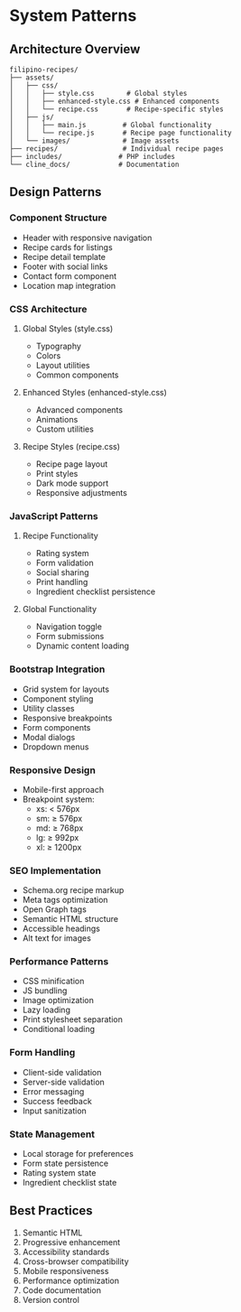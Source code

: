 # System Patterns

## Architecture Overview
```
filipino-recipes/
├── assets/
│   ├── css/
│   │   ├── style.css        # Global styles
│   │   ├── enhanced-style.css # Enhanced components
│   │   └── recipe.css       # Recipe-specific styles
│   ├── js/
│   │   ├── main.js         # Global functionality
│   │   └── recipe.js       # Recipe page functionality
│   └── images/             # Image assets
├── recipes/                # Individual recipe pages
├── includes/              # PHP includes
└── cline_docs/            # Documentation
```

## Design Patterns

### Component Structure
- Header with responsive navigation
- Recipe cards for listings
- Recipe detail template
- Footer with social links
- Contact form component
- Location map integration

### CSS Architecture
1. Global Styles (style.css)
   - Typography
   - Colors
   - Layout utilities
   - Common components

2. Enhanced Styles (enhanced-style.css)
   - Advanced components
   - Animations
   - Custom utilities

3. Recipe Styles (recipe.css)
   - Recipe page layout
   - Print styles
   - Dark mode support
   - Responsive adjustments

### JavaScript Patterns
1. Recipe Functionality
   - Rating system
   - Form validation
   - Social sharing
   - Print handling
   - Ingredient checklist persistence

2. Global Functionality
   - Navigation toggle
   - Form submissions
   - Dynamic content loading

### Bootstrap Integration
- Grid system for layouts
- Component styling
- Utility classes
- Responsive breakpoints
- Form components
- Modal dialogs
- Dropdown menus

### Responsive Design
- Mobile-first approach
- Breakpoint system:
  * xs: < 576px
  * sm: ≥ 576px
  * md: ≥ 768px
  * lg: ≥ 992px
  * xl: ≥ 1200px

### SEO Implementation
- Schema.org recipe markup
- Meta tags optimization
- Open Graph tags
- Semantic HTML structure
- Accessible headings
- Alt text for images

### Performance Patterns
- CSS minification
- JS bundling
- Image optimization
- Lazy loading
- Print stylesheet separation
- Conditional loading

### Form Handling
- Client-side validation
- Server-side validation
- Error messaging
- Success feedback
- Input sanitization

### State Management
- Local storage for preferences
- Form state persistence
- Rating system state
- Ingredient checklist state

## Best Practices
1. Semantic HTML
2. Progressive enhancement
3. Accessibility standards
4. Cross-browser compatibility
5. Mobile responsiveness
6. Performance optimization
7. Code documentation
8. Version control